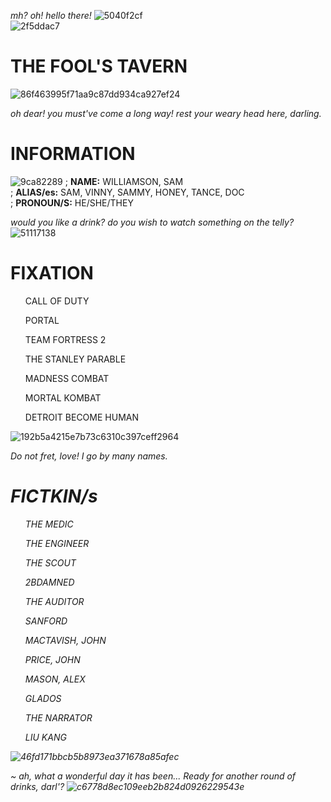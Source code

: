 <i>mh? oh! hello there!</i>
![5040f2cf](https://github.com/The-Fools-Tavern/The-Fools-Tavern/assets/158025274/e7db53ea-9252-41f2-9d6d-e87cd3dc5cb4)
<br> 
![2f5ddac7](https://github.com/The-Fools-Tavern/The-Fools-Tavern/assets/158025274/a4533600-359b-4fcb-86eb-849dd1fc8093)
<h1>THE FOOL'S TAVERN</h1>

![86f463995f71aa9c87dd934ca927ef24](https://github.com/The-Fools-Tavern/The-Fools-Tavern/assets/158025274/2bb8a816-dd1c-4dd5-93bb-21e863888c22)

<i>oh dear! you must've come a long way! rest your weary head here, darling.</i>

<h1> INFORMATION </h1>

![9ca82289](https://github.com/The-Fools-Tavern/The-Fools-Tavern/assets/158025274/91a374a6-f820-484c-ab4f-36fb20563fee)
; <b>NAME:</b> WILLIAMSON, SAM
<br>
; <b>ALIAS/es:</b> SAM, VINNY, SAMMY, HONEY, TANCE, DOC
<br>
; <b>PRONOUN/S:</b> HE/SHE/THEY
<br>

<i> would you like a drink? do you wish to watch something on the telly?</i>![51117138](https://github.com/The-Fools-Tavern/The-Fools-Tavern/assets/158025274/bbf8dce9-8aed-4254-8cd0-2c79077a2036)

<h1>FIXATION</h1>
<ul>CALL OF DUTY</ul>
<ul>PORTAL</ul>
<ul>TEAM FORTRESS 2</ul>
<ul>THE STANLEY PARABLE</ul>
<ul>MADNESS COMBAT</ul>
<ul>MORTAL KOMBAT</ul>
<ul>DETROIT BECOME HUMAN</ul>

![192b5a4215e7b73c6310c397ceff2964](https://github.com/The-Fools-Tavern/The-Fools-Tavern/assets/158025274/f1f3ffe9-5b7f-4da6-bddf-49a49b4143b6)

<i> Do not fret, love! I go by many names.<i>

<h1>FICTKIN/s</h1>
<ol>THE MEDIC</ol>
<ol>THE ENGINEER</ol>
<ol>THE SCOUT</ol>
<ol>2BDAMNED</ol>
<ol>THE AUDITOR</ol>
<ol>SANFORD</ol>
<ol>MACTAVISH, JOHN</ol>
<ol>PRICE, JOHN</ol>
<ol>MASON, ALEX</ol>
<ol>GLADOS</ol>
<ol>THE NARRATOR</ol>
<ol>LIU KANG</ol>

![46fd171bbcb5b8973ea371678a85afec](https://github.com/The-Fools-Tavern/The-Fools-Tavern/assets/158025274/d3b42bc7-72ed-4316-b2d1-2d08e5835d14)

~ <i>ah, what a wonderful day it has been... Ready for another round of drinks, darl'?</i>
![c6778d8ec109eeb2b824d0926229543e](https://github.com/The-Fools-Tavern/The-Fools-Tavern/assets/158025274/16679b2b-d174-4a85-8fa1-544ac774295f)


